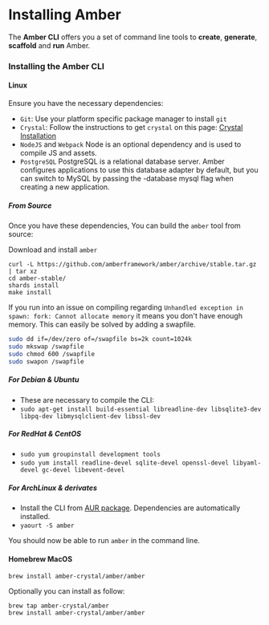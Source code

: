 # Installing Amber

The **Amber CLI** offers you a set of command line tools to **create**, **generate**, **scaffold** and **run** Amber.

### Installing the Amber CLI

#### Linux

Ensure you have the necessary dependencies:

- `Git`: Use your platform specific package manager to install `git`
- `Crystal`: Follow the instructions to get `crystal` on this page: [Crystal Installation](https://crystal-lang.org/docs/installation/index.html)
- `NodeJS` and `Webpack` Node is an optional dependency and is used to compile JS and assets.
- `PostgreSQL` PostgreSQL is a relational database server. Amber configures applications to use this database adapter by default, but you can switch to MySQL by passing the -database mysql flag when creating a new application.

##### From Source

Once you have these dependencies, You can build the `amber` tool from source:

Download and install `amber`

```
curl -L https://github.com/amberframework/amber/archive/stable.tar.gz | tar xz
cd amber-stable/
shards install
make install
```

If you run into an issue on compiling regarding `Unhandled exception in spawn: fork: Cannot allocate memory` it means you don't have enough memory. This can easily be solved by adding a swapfile.

```sh
sudo dd if=/dev/zero of=/swapfile bs=2k count=1024k
sudo mkswap /swapfile
sudo chmod 600 /swapfile
sudo swapon /swapfile
```



##### For Debian & Ubuntu
- These are necessary to compile the CLI:
- `sudo apt-get install build-essential libreadline-dev libsqlite3-dev libpq-dev libmysqlclient-dev libssl-dev`

##### For RedHat & CentOS
- `sudo yum groupinstall development tools`
- `sudo yum install readline-devel sqlite-devel openssl-devel libyaml-devel gc-devel libevent-devel`

##### For ArchLinux & derivates
- Install the CLI from [AUR package](https://aur.archlinux.org/packages/amber/). Dependencies are automatically installed.
- `yaourt -S amber`

You should now be able to run `amber` in the command line.

#### Homebrew MacOS 

```
brew install amber-crystal/amber/amber
```

Optionally you can install as follow:

```
brew tap amber-crystal/amber
brew install amber-crystal/amber/amber
```
